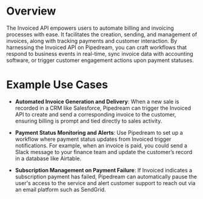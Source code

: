 # Overview

The Invoiced API empowers users to automate billing and invoicing processes with ease. It facilitates the creation, sending, and management of invoices, along with tracking payments and customer interaction. By harnessing the Invoiced API on Pipedream, you can craft workflows that respond to business events in real-time, sync invoice data with accounting software, or trigger customer engagement actions upon payment statuses.

# Example Use Cases

- **Automated Invoice Generation and Delivery**: When a new sale is recorded in a CRM like Salesforce, Pipedream can trigger the Invoiced API to create and send a corresponding invoice to the customer, ensuring billing is prompt and tied directly to sales activity.

- **Payment Status Monitoring and Alerts**: Use Pipedream to set up a workflow where payment status updates from Invoiced trigger notifications. For example, when an invoice is paid, you could send a Slack message to your finance team and update the customer’s record in a database like Airtable.

- **Subscription Management on Payment Failure**: If Invoiced indicates a subscription payment has failed, Pipedream can automatically pause the user's access to the service and alert customer support to reach out via an email platform such as SendGrid.
